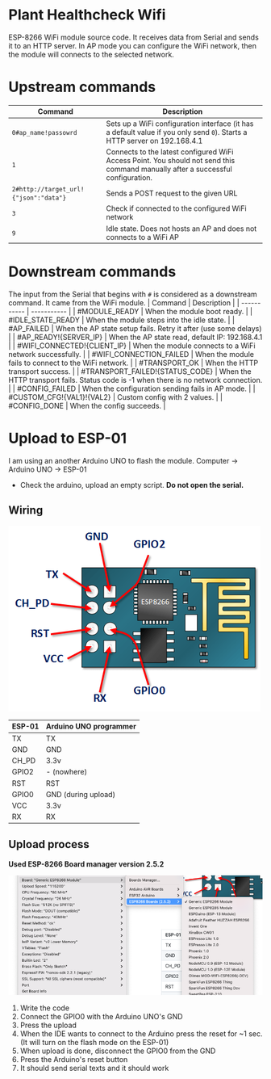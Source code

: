 # Plant Healthcheck Wifi
ESP-8266 WiFi module source code. It receives data from Serial and sends it to an HTTP server. In AP mode you can configure the WiFi network, then the module will connects to the selected network.

# Upstream commands
| Command    | Description |
| ----------- | ----------- |
|  `0#ap_name!passowrd`     |  Sets up a WiFi configuration interface  (it has a default value if you only send `0`). Starts a HTTP server on 192.168.4.1    |
| `1`| Connects to the latest configured WiFi Access Point. You should not send this command manually after a successful configuration. |
| `2#http://target_url!{"json":"data"}`| Sends a POST request to the given URL |
| `3` | Check if connected to the configured WiFi network |
| `9` | Idle state. Does not hosts an AP and does not connects to a WiFi AP |

# Downstream commands

The input from the Serial that begins with `#` is considered as a downstream command. It came from the WiFi module.
| Command    | Description |
| ----------- | ----------- |
| #MODULE_READY | When the module boot ready. |
| #IDLE_STATE_READY | When the module steps into the idle state. |
| #AP_FAILED | When the AP state setup fails. Retry it after (use some delays) |
| #AP_READY!{SERVER_IP} | When the AP state read, default IP: 192.168.4.1 |
| #WIFI_CONNECTED!{CLIENT_IP} | When the module connects to a WiFi network successfully. |
| #WIFI_CONNECTION_FAILED | When the module fails to connect to the WiFi network. |
| #TRANSPORT_OK | When the HTTP transport success. |
| #TRANSPORT_FAILED!{STATUS_CODE} | When the HTTP transport fails. Status code is -1 when there is no network connection. |
| #CONFIG_FAILED | When the configuration sending fails in AP mode. |
| #CUSTOM_CFG!{VAL1}!{VAL2} | Custom config with 2 values. |
| #CONFIG_DONE | When the config succeeds. |


# Upload to ESP-01

I am using an another Arduino UNO to flash the module.
Computer -> Arduino UNO -> ESP-01

- Check the arduino, upload an empty script. **Do not open the serial.**

## Wiring

![ESP-01 pinout](https://github.com/sylank/plant-healthcheck-wifi/blob/master/media/FM2OIKDJVMNNXEX.png)

| ESP-01       | Arduino UNO programmer |
| ----------- | ----------- |
| TX      | TX       |
| GND   | GND        |
| CH_PD   | 3.3v        |
| GPIO2   | - (nowhere)        |
| RST   | RST        |
| GPIO0   | GND (during upload)        |
| VCC   | 3.3v        |
| RX   | RX        |

## Upload process
**Used ESP-8266 Board manager version 2.5.2**

![ESP-01 pinout](https://github.com/sylank/plant-healthcheck-wifi/blob/master/media/programmer.png)

1. Write the code
1. Connect the GPIO0 with the Arduino UNO's GND
1. Press the upload
1. When the IDE wants to connect to the Arduino press the reset for ~1 sec. (It will turn on the flash mode on the ESP-01)
1. When upload is done, disconnect the GPIO0 from the GND
1. Press the Arduino's reset button
1. It should send serial texts and it should work
